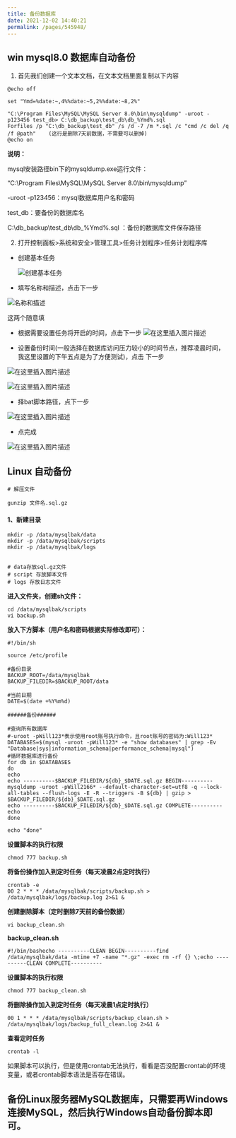 ```yaml
---
title: 备份数据库
date: 2021-12-02 14:40:21
permalink: /pages/545948/
---
```


## win mysql8.0 数据库自动备份

1. 首先我们创建一个文本文档，在文本文档里面复制以下内容

```shell
@echo off

set "Ymd=%date:~,4%%date:~5,2%%date:~8,2%"

"C:\Program Files\MySQL\MySQL Server 8.0\bin\mysqldump" -uroot -p123456 test_db> C:\db_backup\test_db\db_%Ymd%.sql
Forfiles /p "C:\db_backup\test_db" /s /d -7 /m *.sql /c "cmd /c del /q /f @path"	(这行是删除7天前数据，不需要可以删掉)
@echo on
```

**说明：**

mysql安装路径bin下的mysqldump.exe运行文件：

“C:\Program Files\MySQL\MySQL Server 8.0\bin\mysqldump”

-uroot -p123456：mysql数据库用户名和密码

test_db：要备份的数据库名

C:\db_backup\test_db\db_%Ymd%.sql ：备份的数据库文件保存路径

2. 打开控制面板>系统和安全>管理工具>任务计划程序>任务计划程序库

- 创建基本任务

  ![创建基本任务](https://img-blog.csdnimg.cn/be510738da554dfab00a4ac224e99f6e.png?x-oss-process=image/watermark,type_ZHJvaWRzYW5zZmFsbGJhY2s,shadow_50,text_Q1NETiBA5LiN5ZCD6JCd5Y2c55qE5YWU5a2Qc3M=,size_17,color_FFFFFF,t_70,g_se,x_16#pic_center)


  

  

  

- 填写名称和描述，点击下一步

![名称和描述](https://img-blog.csdnimg.cn/96f6f105e99544e5a14e659858a8104c.png?x-oss-process=image/watermark,type_ZHJvaWRzYW5zZmFsbGJhY2s,shadow_50,text_Q1NETiBA5LiN5ZCD6JCd5Y2c55qE5YWU5a2Qc3M=,size_15,color_FFFFFF,t_70,g_se,x_16#pic_center)


这两个随意填



- 根据需要设置任务将开启的时间，点击下一步
![在这里插入图片描述](https://img-blog.csdnimg.cn/07dc70f6710c4262ae1b92fcfb2ad329.png?x-oss-process=image/watermark,type_ZHJvaWRzYW5zZmFsbGJhY2s,shadow_50,text_Q1NETiBA5LiN5ZCD6JCd5Y2c55qE5YWU5a2Qc3M=,size_15,color_FFFFFF,t_70,g_se,x_16#pic_center)





- 设置备份时间(一般选择在数据库访问压力较小的时间节点，推荐凌晨时间，我这里设置的下午五点是为了方便测试)，点击 下一步


![在这里插入图片描述](https://img-blog.csdnimg.cn/138a9ce66417412885fdf2fa2da34e19.png?x-oss-process=image/watermark,type_ZHJvaWRzYW5zZmFsbGJhY2s,shadow_50,text_Q1NETiBA5LiN5ZCD6JCd5Y2c55qE5YWU5a2Qc3M=,size_15,color_FFFFFF,t_70,g_se,x_16#pic_center)

![在这里插入图片描述](https://img-blog.csdnimg.cn/d051313c29cf4b7eb118f35f162f01dd.png?x-oss-process=image/watermark,type_ZHJvaWRzYW5zZmFsbGJhY2s,shadow_50,text_Q1NETiBA5LiN5ZCD6JCd5Y2c55qE5YWU5a2Qc3M=,size_15,color_FFFFFF,t_70,g_se,x_16#pic_center)


- 择bat脚本路径，点下一步

![在这里插入图片描述](https://img-blog.csdnimg.cn/e6ad2192154c428c8d0d663f36f2d3c6.png?x-oss-process=image/watermark,type_ZHJvaWRzYW5zZmFsbGJhY2s,shadow_50,text_Q1NETiBA5LiN5ZCD6JCd5Y2c55qE5YWU5a2Qc3M=,size_15,color_FFFFFF,t_70,g_se,x_16#pic_center)


- 点完成

![在这里插入图片描述](https://img-blog.csdnimg.cn/039ad397e1b04d81bb32a0bb82b3549f.png?x-oss-process=image/watermark,type_ZHJvaWRzYW5zZmFsbGJhY2s,shadow_50,text_Q1NETiBA5LiN5ZCD6JCd5Y2c55qE5YWU5a2Qc3M=,size_15,color_FFFFFF,t_70,g_se,x_16#pic_center)








## Linux 自动备份



```shell
# 解压文件

gunzip 文件名.sql.gz

```



#### 1、新建目录

```shell
mkdir -p /data/mysqlbak/data
mkdir -p /data/mysqlbak/scripts
mkdir -p /data/mysqlbak/logs


# data存放sql.gz文件
# script 存放脚本文件
# logs 存放日志文件
```



**进入文件夹，创建sh文件：**

```shell
cd /data/mysqlbak/scripts
vi backup.sh
```



**放入下方脚本（用户名和密码根据实际修改即可）：**

```shell
#!/bin/sh

source /etc/profile

#备份目录
BACKUP_ROOT=/data/mysqlbak
BACKUP_FILEDIR=$BACKUP_ROOT/data

#当前日期
DATE=$(date +%Y%m%d)

######备份######

#查询所有数据库
#-uroot -pWill123*表示使用root账号执行命令，且root账号的密码为:Will123*
DATABASES=$(mysql -uroot -pWill123* -e "show databases" | grep -Ev "Database|sys|information_schema|performance_schema|mysql")
#循环数据库进行备份
for db in $DATABASES
do
echo
echo ----------$BACKUP_FILEDIR/${db}_$DATE.sql.gz BEGIN----------
mysqldump -uroot -pWill2166* --default-character-set=utf8 -q --lock-all-tables --flush-logs -E -R --triggers -B ${db} | gzip > $BACKUP_FILEDIR/${db}_$DATE.sql.gz
echo ----------$BACKUP_FILEDIR/${db}_$DATE.sql.gz COMPLETE----------
echo
done

echo "done"
```



**设置脚本的执行权限**

```shell
chmod 777 backup.sh
```



**将备份操作加入到定时任务（每天凌晨2点定时执行）**

```shell
crontab -e
00 2 * * * /data/mysqlbak/scripts/backup.sh > /data/mysqlbak/logs/backup.log 2>&1 &
```



**创建删除脚本（定时删除7天前的备份数据）**

```shell
vi backup_clean.sh
```

**backup_clean.sh**

```shell
#!/bin/bashecho ----------CLEAN BEGIN----------find /data/mysqlbak/data -mtime +7 -name "*.gz" -exec rm -rf {} \;echo ----------CLEAN COMPLETE----------
```

**设置脚本的执行权限**

```shell
chmod 777 backup_clean.sh
```

**将删除操作加入到定时任务（每天凌晨1点定时执行）**

```shell
00 1 * * * /data/mysqlbak/scripts/backup_clean.sh > /data/mysqlbak/logs/backup_full_clean.log 2>&1 &
```

**查看定时任务**

```shell
crontab -l
```





如果脚本可以执行，但是使用crontab无法执行，看看是否没配置crontab的环境变量，或者crontab脚本语法是否存在错误。







## 备份Linux服务器MySQL数据库，只需要再Windows连接MySQL，然后执行Windows自动备份脚本即可。


